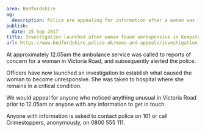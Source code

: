 ```yaml
area: Bedfordshire
og:
  description: Police are appealing for information after a woman was found unresponsive at her home address in Kempston in the early hours of this morning (Monday).
publish:
  date: 25 Sep 2017
title: Investigation launched after woman found unresponsive in Kempston
url: https://www.bedfordshire.police.uk/news-and-appeals/investigation-woman-unresponsive-kempston
```

At approximately 12.05am the ambulance service was called to reports of concern for a woman in Victoria Road, and subsequently alerted the police.

Officers have now launched an investigation to establish what caused the woman to become unresponsive. She was taken to hospital where she remains in a critical condition.

We would appeal for anyone who noticed anything unusual in Victoria Road prior to 12.05am or anyone with any information to get in touch.

Anyone with information is asked to contact police on 101 or call Crimestoppers, anonymously, on 0800 555 111.
